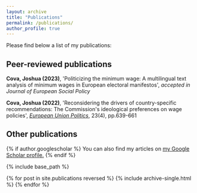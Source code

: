 ```yaml
---
layout: archive
title: "Publications"
permalink: /publications/
author_profile: true
---
```

Please find below a list of my publications: 

Peer-reviewed publications
------

**Cova, Joshua (2023)**, 'Politicizing the minimum wage: A multilingual text analysis of minimum wages in
European electoral manifestos', *accepted in Journal of European Social Policy*

**Cova, Joshua (2022)**, 'Reconsidering the drivers of country-specific recommendations: The Commission's ideological preferences on wage policies', [*European Union Politics*](https://journals.sagepub.com/doi/full/10.1177/14651165221102696), 23(4), pp.639-661

Other publications 
-------



{% if author.googlescholar %}
  You can also find my articles on <u><a href="{{author.googlescholar}}">my Google Scholar profile</a>.</u>
{% endif %}

{% include base_path %}

{% for post in site.publications reversed %}
  {% include archive-single.html %}
{% endfor %}
